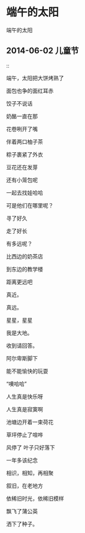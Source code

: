 端午的太阳
=========

端午的太阳

2014-06-02 儿童节
---------------
::

端午，太阳把大饼烤熟了

面包也争的面红耳赤

饺子不说话

奶酪一直在那

花卷咧开了嘴

伴着两口柚子茶

粽子裹紧了外衣

豆花还在发芽

还有小笼包呢

一起去找娃哈哈


可是他们在哪里呢？

寻了好久

走了好长

有多远呢？

比西边的奶茶店

到东边的教学楼

距离更远吧

真近。

真远。


星星，星星

我是大地。

收到请回答。

阿尔卑斯脚下

能不能愉快的玩耍

“噢哈哈”

人生真是快乐呀

人生真是寂寞啊

池塘边开着一束荷花

草坪停止了喧哗

风停了 叶子只好落下

一年多该纪念

相识，相知，再相聚

叙旧，在老地方

依稀旧时光，依稀旧模样

飘飞了蒲公英

洒下了种子。
